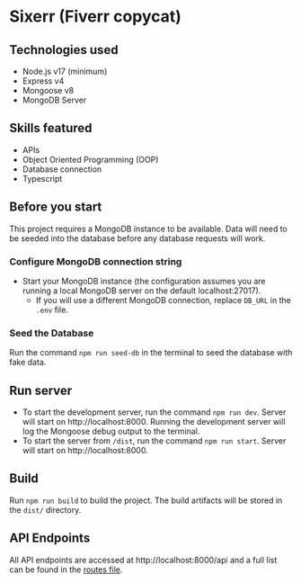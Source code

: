 # Sixerr (Fiverr copycat)

## Technologies used

-   Node.js v17 (minimum)
-   Express v4
-   Mongoose v8
-   MongoDB Server

## Skills featured

-   APIs
-   Object Oriented Programming (OOP)
-   Database connection
-   Typescript

## Before you start

This project requires a MongoDB instance to be available. Data will need to be seeded into the database before any database requests will work.

### Configure MongoDB connection string

-   Start your MongoDB instance (the configuration assumes you are running a local MongoDB server on the default localhost:27017).
    -   If you will use a different MongoDB connection, replace `DB_URL` in the `.env` file.

### Seed the Database

Run the command `npm run seed-db` in the terminal to seed the database with fake data.

## Run server

-   To start the development server, run the command `npm run dev`. Server will start on http://localhost:8000. Running the development server will log the Mongoose debug output to the terminal.
-   To start the server from `/dist`, run the command `npm run start`. Server will start on http://localhost:8000.

## Build

Run `npm run build` to build the project. The build artifacts will be stored in the `dist/` directory.

## API Endpoints

All API endpoints are accessed at http://localhost:8000/api and a full list can be found in the [routes file](./routes.ts).